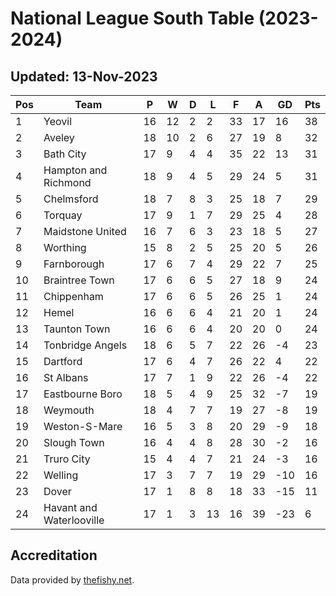 # National League South Table (2023-2024)
## Updated: 13-Nov-2023

| Pos | Team | P | W | D | L | F | A | GD | Pts |
| --- | --- | --- | --- | --- | --- | --- | --- | --- | --- |
| 1 | Yeovil | 16 | 12 | 2 | 2 | 33 | 17 | 16 | 38 |
| 2 | Aveley | 18 | 10 | 2 | 6 | 27 | 19 | 8 | 32 |
| 3 | Bath City | 17 | 9 | 4 | 4 | 35 | 22 | 13 | 31 |
| 4 | Hampton and Richmond | 18 | 9 | 4 | 5 | 29 | 24 | 5 | 31 |
| 5 | Chelmsford | 18 | 7 | 8 | 3 | 25 | 18 | 7 | 29 |
| 6 | Torquay | 17 | 9 | 1 | 7 | 29 | 25 | 4 | 28 |
| 7 | Maidstone United | 16 | 7 | 6 | 3 | 23 | 18 | 5 | 27 |
| 8 | Worthing | 15 | 8 | 2 | 5 | 25 | 20 | 5 | 26 |
| 9 | Farnborough | 17 | 6 | 7 | 4 | 29 | 22 | 7 | 25 |
| 10 | Braintree Town | 17 | 6 | 6 | 5 | 27 | 18 | 9 | 24 |
| 11 | Chippenham | 17 | 6 | 6 | 5 | 26 | 25 | 1 | 24 |
| 12 | Hemel | 16 | 6 | 6 | 4 | 21 | 20 | 1 | 24 |
| 13 | Taunton Town | 16 | 6 | 6 | 4 | 20 | 20 | 0 | 24 |
| 14 | Tonbridge Angels | 18 | 6 | 5 | 7 | 22 | 26 | -4 | 23 |
| 15 | Dartford | 17 | 6 | 4 | 7 | 26 | 22 | 4 | 22 |
| 16 | St Albans | 17 | 7 | 1 | 9 | 22 | 26 | -4 | 22 |
| 17 | Eastbourne Boro | 18 | 5 | 4 | 9 | 25 | 32 | -7 | 19 |
| 18 | Weymouth | 18 | 4 | 7 | 7 | 19 | 27 | -8 | 19 |
| 19 | Weston-S-Mare | 16 | 5 | 3 | 8 | 20 | 29 | -9 | 18 |
| 20 | Slough Town | 16 | 4 | 4 | 8 | 28 | 30 | -2 | 16 |
| 21 | Truro City | 15 | 4 | 4 | 7 | 21 | 24 | -3 | 16 |
| 22 | Welling | 17 | 3 | 7 | 7 | 19 | 29 | -10 | 16 |
| 23 | Dover | 17 | 1 | 8 | 8 | 18 | 33 | -15 | 11 |
| 24 | Havant and Waterlooville | 17 | 1 | 3 | 13 | 16 | 39 | -23 | 6 |

## Accreditation 

Data provided by [thefishy.net](https://www.thefishy.net/).